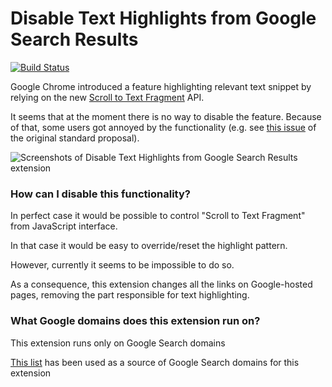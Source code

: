 # Disable Text Highlights from Google Search Results

[![Build Status](https://travis-ci.com/everyonesdesign/disable-google-search-text-highlights.svg?branch=master)](https://travis-ci.com/everyonesdesign/disable-google-search-text-highlights)

Google Chrome introduced a feature highlighting relevant text snippet
by relying on the new
[Scroll to Text Fragment](https://chromestatus.com/feature/4733392803332096) API.

It seems that at the moment there is no way to disable the feature.
Because of that, some users got annoyed by the functionality
(e.g. see [this issue](https://github.com/WICG/scroll-to-text-fragment/issues/122)
of the original standard proposal).

![Screenshots of Disable Text Highlights from Google Search Results extension](./screenshot.png)

### How can I disable this functionality?

In perfect case it would be possible to control "Scroll to Text Fragment"
from JavaScript interface.

In that case it would be easy to override/reset the highlight pattern.

However, currently it seems to be impossible to do so.

As a consequence, this extension changes all the links on
Google-hosted pages, removing the part responsible for text highlighting.

### What Google domains does this extension run on?

This extension runs only on Google Search domains

[This list](https://www.google.com/supported_domains)
has been used as a source of Google Search domains for this extension
